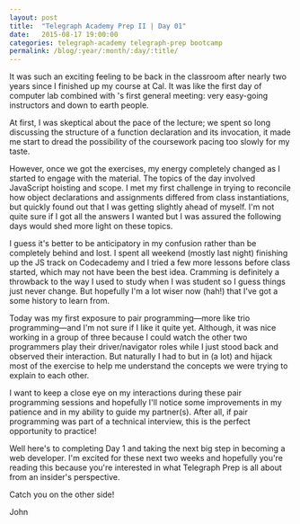 ```yaml
---
layout: post
title:  "Telegraph Academy Prep II | Day 01"
date:   2015-08-17 19:00:00
categories: telegraph-academy telegraph-prep bootcamp
permalink: /blog/:year/:month/:day/:title/
---
```


It was such an exciting feeling to be back in the classroom after nearly two years since I finished up my course at Cal. It was like the first day of computer lab combined with <insert student organization>'s first general meeting: very easy-going instructors and down to earth people.

At first, I was skeptical about the pace of the lecture; we spent so long discussing the structure of a function declaration and its invocation, it made me start to dread the possibility of the coursework pacing too slowly for my taste.

However, once we got the exercises, my energy completely changed as I started to engage with the material. The topics of the day involved JavaScript hoisting and scope. I met my first challenge in trying to reconcile how object declarations and assignments differed from class instantiations, but quickly found out that I was getting slightly ahead of myself. I'm not quite sure if I got all the answers I wanted but I was assured the following days would shed more light on these topics.

I guess it's better to be anticipatory in my confusion rather than be completely behind and lost. I spent all weekend (mostly last night) finishing up the JS track on Codecademy and I tried a few more lessons before class started, which may not have been the best idea. Cramming is definitely a throwback to the way I used to study when I was student so I guess things just never change. But hopefully I'm a lot wiser now (hah!) that I've got a some history to learn from.

Today was my first exposure to pair programming&mdash;more like trio programming&mdash;and I'm not sure if I like it quite yet. Although, it was nice working in a group of three because I could watch the other two programmers play their driver/navigator roles while I just stood back and observed their interaction. But naturally I had to but in (a lot) and hijack most of the exercise to help me understand the concepts we were trying to explain to each other.

I want to keep a close eye on my interactions during these pair programming sessions and hopefully I'll notice some improvements in my patience and in my ability to guide my partner(s). After all, if pair programming was part of a technical interview, this is the perfect opportunity to practice!

Well here's to completing Day 1 and taking the next big step in becoming a web developer. I'm excited for these next two weeks and hopefully you're reading this because you're interested in what Telegraph Prep is all about from an insider's perspective.

Catch you on the other side!

John
